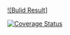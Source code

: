 [![Bulid Result]](https://travis-ci.org/fish267/six.svg?branch=six_20171018)

[![Coverage Status](https://coveralls.io/repos/github/fish267/six/badge.svg?branch=six_20171018)](https://coveralls.io/github/fish267/six?branch=six_20171018)